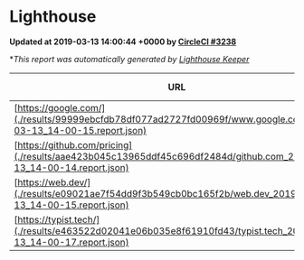 
# Lighthouse

**Updated at 2019-03-13 14:00:44 +0000 by [CircleCI #3238](https://circleci.com/gh/ItinerisLtd/lighthouse-keeper-example/3238)**

**This report was automatically generated by [Lighthouse Keeper](https://github.com/itinerisltd/lighthouse-keeper)*

| URL | Performance | Accessibility | Best Practices | SEO | PWA | Updated At |
| --- | --- | --- | --- | --- | --- | --- |
| [https://google.com/](./results/99999ebcfdb78df077ad2727fd00969f/www.google.com_2019-03-13_14-00-15.report.json) | 0.96 | 0.71 | 0.93 | 0.82 | 0.58 | 2019-03-13T14:00:15.680Z |
| [https://github.com/pricing](./results/aae423b045c13965ddf45c696df2484d/github.com_2019-03-13_14-00-14.report.json) | 0.8 | 0.89 | 0.93 | 0.9 | 0.58 | 2019-03-13T14:00:14.581Z |
| [https://web.dev/](./results/e09021ae7f54dd9f3b549cb0bc165f2b/web.dev_2019-03-13_14-00-15.report.json) | 0.91 | 0.93 | 1 | 0.87 | 1 | 2019-03-13T14:00:15.813Z |
| [https://typist.tech/](./results/e463522d02041e06b035e8f61910fd43/typist.tech_2019-03-13_14-00-17.report.json) | 1 |  |  |  |  | 2019-03-13T14:00:17.456Z |
